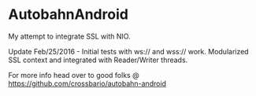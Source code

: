 # AutobahnAndroid

My attempt to integrate SSL with NIO. 

Update Feb/25/2016 - Initial tests with ws:// and wss:// work. Modularized SSL context and integrated with Reader/Writer threads.

For more info head over to good folks @ https://github.com/crossbario/autobahn-android
